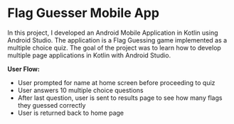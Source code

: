 # Flag Guesser Mobile App

In this project, I developed an Android Mobile Application in Kotlin using Android Studio. The application is a Flag Guessing game implemented as a multiple choice quiz. The goal of the project was to learn how to develop multiple page applications in Kotlin with Android Studio. 

**User Flow:**
- User prompted for name at home screen before proceeding to quiz
- User answers 10 multiple choice questions
- After last question, user is sent to results page to see how many flags they guessed correctly
- User is returned back to home page 

